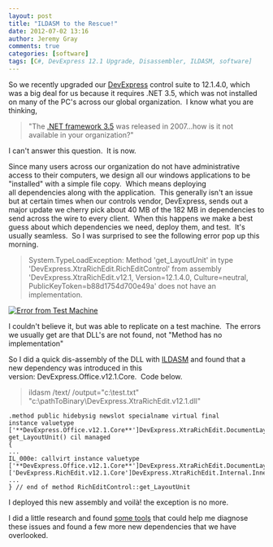 ```yaml
---
layout: post
title: "ILDASM to the Rescue!"
date: 2012-07-02 13:16
author: Jeremy Gray
comments: true
categories: [software]
tags: [C#, DevExpress 12.1 Upgrade, Disassembler, ILDASM, software]
---
```

So we recently upgraded our [DevExpress](http://www.devexpress.com/) control suite to 12.1.4.0, which was a big deal for us because it requires .NET 3.5, which was not installed on many of the PC's across our global organization.  I know what you are thinking,


>"The [.NET framework 3.5](http://en.wikipedia.org/wiki/.NET_Framework_3.5#.NET_Framework_3.5) was released in 2007...how is it not available in your organization?"


I can't answer this question.  It is now.

Since many users across our organization do not have administrative access to their computers, we design all our windows applications to be "installed" with a simple file copy.  Which means deploying all dependencies along with the application.  This generally isn't an issue but at certain times when our controls vendor, DevExpress, sends out a major update we cherry pick about 40 MB of the 182 MB in dependencies to send across the wire to every client.  When this happens we make a best guess about which dependencies we need, deploy them, and test.  It's usually seamless.  So I was surprised to see the following error pop up this morning.


>System.TypeLoadException: Method 'get_LayoutUnit' in type 'DevExpress.XtraRichEdit.RichEditControl' from assembly 'DevExpress.XtraRichEdit.v12.1, Version=12.1.4.0, Culture=neutral, PublicKeyToken=b88d1754d700e49a' does not have an implementation.


<a href="http://lotsofgigs.files.wordpress.com/2012/07/capture.png">![](http://lotsofgigs.files.wordpress.com/2012/07/capture.png?w=300 "Error from Test Machine")</a>

I couldn't believe it, but was able to replicate on a test machine.  The errors we usually get are that DLL's are not found, not "Method has no implementation"

So I did a quick dis-assembly of the DLL with [ILDASM](http://msdn.microsoft.com/en-us/library/f7dy01k1(v=vs.80).aspx) and found that a new dependency was introduced in this version: DevExpress.Office.v12.1.Core.  Code below.


>ildasm /text/ /output="c:\test.txt" "c:\pathToBinary\DevExpress.XtraRichEdit.v12.1.dll"

~~~~~~~~
.method public hidebysig newslot specialname virtual final
instance valuetype ['**DevExpress.Office.v12.1.Core**']DevExpress.XtraRichEdit.DocumentLayoutUnit
get_LayoutUnit() cil managed
{
...
IL_000e: callvirt instance valuetype ['**DevExpress.Office.v12.1.Core**']DevExpress.XtraRichEdit.DocumentLayoutUnit ['DevExpress.RichEdit.v12.1.Core']DevExpress.XtraRichEdit.Internal.InnerRichEditDocumentServer::get_LayoutUnit()
...
} // end of method RichEditControl::get_LayoutUnit
~~~~~~~~

I deployed this new assembly and voilà! the exception is no more.

I did a little research and found [some tools](http://www.codeproject.com/Articles/246858/Depends4Net-Part-1) that could help me diagnose these issues and found a few more new dependencies that we have overlooked.
